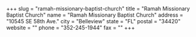 +++
slug = "ramah-missionary-baptist-church"
title = "Ramah Missionary Baptist Church"
name = "Ramah Missionary Baptist Church"
address = "10545 SE 58th Ave."
city = "Belleview"
state = "FL"
postal = "34420"
website = ""
phone = "352-245-1944"
fax = ""
+++
